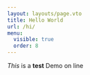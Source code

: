 ```yaml
---
layout: layouts/page.vto
title: Hello World
url: /hi/
menu:
  visible: true
  order: 8
---
```

*This* is a **test**
Demo on line
